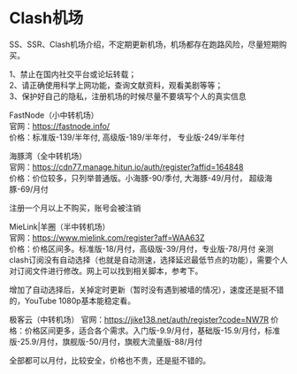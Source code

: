 # Clash机场  
SS、SSR、Clash机场介绍，不定期更新机场，机场都存在跑路风险，尽量短期购买。


1、禁止在国内社交平台或论坛转载；  
2、请正确使用科学上网功能，查询文献资料，观看美剧等等；  
3、保护好自己的隐私，注册机场的时候尽量不要填写个人的真实信息
  
FastNode（小中转机场）  
官网：https://fastnode.info/  
价格：标准版-139/半年付, 高级版-189/半年付， 专业版-249/半年付

海豚湾（全中转机场）  
官网：https://cdn77.manage.hitun.io/auth/register?affid=164848  
价格：价位较多，只列举普通版。小海豚-90/季付, 大海豚-49/月付， 超级海豚-69/月付

注册一个月以上不购买，账号会被注销

MieLink|羊圈（半中转机场）  
官网：https://www.mielink.com/register?aff=WAA63Z  
价格：价格区间多。标准版-18/月付，高级版-39/月付，专业版-78/月付
亲测clash订阅没有自动选择（也就是自动测速，选择延迟最低节点的功能），需要个人对订阅文件进行修改。网上可以找到相关脚本，参考下。

增加了自动选择后，关掉定时更新（暂时没有遇到被墙的情况），速度还是挺不错的，YouTube 1080p基本能稳定看。

极客云（中转机场）
官网：https://jike138.net/auth/register?code=NW7R
价格：价格区间更多，适合各个需求。入门版-9.9/月付，基础版-15.9/月付，标准版-25.9/月付，旗舰版-50/月付，旗舰大流量版-88/月付

全部都可以月付，比较安全，价格也不贵，还是挺不错的。

